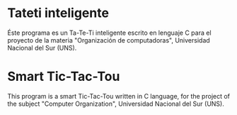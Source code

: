 # Tateti inteligente  
 Éste programa es un Ta-Te-Ti inteligente escrito en lenguaje C para el proyecto de la materia "Organización de computadoras", Universidad Nacional del Sur (UNS).
 
 
 
 # Smart Tic-Tac-Tou
 This program is a smart Tic-Tac-Tou written in C language, for the project of the subject "Computer Organization", Universidad Nacional del Sur (UNS).
